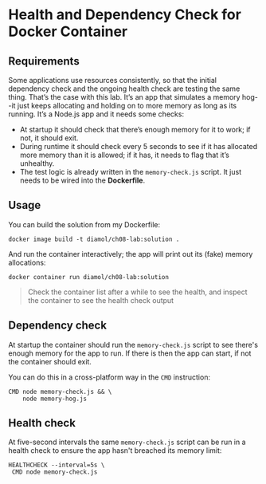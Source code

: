 # Health and Dependency Check for Docker Container

## Requirements

Some applications use resources consistently, so that the initial dependency check and the ongoing health check are testing the same thing. That’s the case with this lab. It’s an app that simulates a memory hog--it just keeps allocating and holding on to more memory as long as its running. It’s a Node.js app and it needs some checks:

- At startup it should check that there’s enough memory for it to work; if not, it should exit.
- During runtime it should check every 5 seconds to see if it has allocated more memory than it is allowed; if it has, it needs to flag that it’s unhealthy.
- The test logic is already written in the `memory-check.js` script. It just needs to be wired into the **Dockerfile**.

## Usage

You can build the solution from my Dockerfile:

```
docker image build -t diamol/ch08-lab:solution .
```

And run the container interactively; the app will print out its (fake) memory allocations:

```
docker container run diamol/ch08-lab:solution
```

> Check the container list after a while to see the health, and inspect the container to see the health check output

## Dependency check

At startup the container should run the `memory-check.js` script to see there's enough memory for the app to run. If there is then the app can start, if not the container should exit.

You can do this in a cross-platform way in the `CMD` instruction:

```
CMD node memory-check.js && \
    node memory-hog.js
```

## Health check

At five-second intervals the same `memory-check.js` script can be run in a health check to ensure the app hasn't breached its memory limit:

```
HEALTHCHECK --interval=5s \
 CMD node memory-check.js
```
